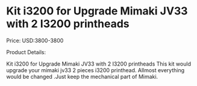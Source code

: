 # Kit i3200 for Upgrade Mimaki JV33 with 2 I3200 printheads

Price: USD:3800-3800

Product Details:

Kit i3200 for Upgrade Mimaki JV33 with 2 I3200 printheads
This kit would upgrade your mimaki jv33 2 pieces i3200 printhead. Allmost everything would be changed .Just keep the mechanical part of Mimaki.